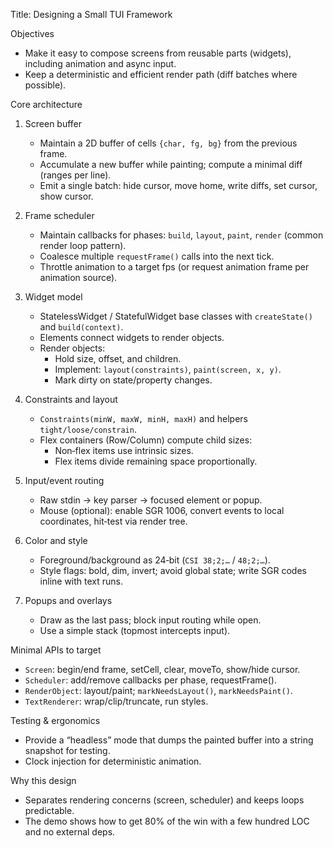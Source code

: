 Title: Designing a Small TUI Framework

Objectives
- Make it easy to compose screens from reusable parts (widgets), including animation and async input.
- Keep a deterministic and efficient render path (diff batches where possible).

Core architecture
1) Screen buffer
   - Maintain a 2D buffer of cells `{char, fg, bg}` from the previous frame.
   - Accumulate a new buffer while painting; compute a minimal diff (ranges per line).
   - Emit a single batch: hide cursor, move home, write diffs, set cursor, show cursor.

2) Frame scheduler
   - Maintain callbacks for phases: `build`, `layout`, `paint`, `render` (common render loop pattern).
   - Coalesce multiple `requestFrame()` calls into the next tick.
   - Throttle animation to a target fps (or request animation frame per animation source).

3) Widget model
   - StatelessWidget / StatefulWidget base classes with `createState()` and `build(context)`.
   - Elements connect widgets to render objects.
   - Render objects:
     - Hold size, offset, and children.
     - Implement: `layout(constraints)`, `paint(screen, x, y)`.
     - Mark dirty on state/property changes.

4) Constraints and layout
   - `Constraints(minW, maxW, minH, maxH)` and helpers `tight/loose/constrain`.
   - Flex containers (Row/Column) compute child sizes:
     - Non‑flex items use intrinsic sizes.
     - Flex items divide remaining space proportionally.

5) Input/event routing
   - Raw stdin → key parser → focused element or popup.
   - Mouse (optional): enable SGR 1006, convert events to local coordinates, hit‑test via render tree.

6) Color and style
   - Foreground/background as 24‑bit (`CSI 38;2;…` / `48;2;…`).
   - Style flags: bold, dim, invert; avoid global state; write SGR codes inline with text runs.

7) Popups and overlays
   - Draw as the last pass; block input routing while open.
   - Use a simple stack (topmost intercepts input).

Minimal APIs to target
- `Screen`: begin/end frame, setCell, clear, moveTo, show/hide cursor.
- `Scheduler`: add/remove callbacks per phase, requestFrame().
- `RenderObject`: layout/paint; `markNeedsLayout()`, `markNeedsPaint()`.
- `TextRenderer`: wrap/clip/truncate, run styles.

Testing & ergonomics
- Provide a “headless” mode that dumps the painted buffer into a string snapshot for testing.
- Clock injection for deterministic animation.

Why this design
- Separates rendering concerns (screen, scheduler) and keeps loops predictable.
- The demo shows how to get 80% of the win with a few hundred LOC and no external deps.
